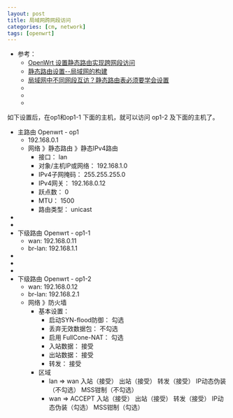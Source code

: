 ```yaml
---
layout: post
title: 局域网跨网段访问
categories: [cm, network]
tags: [openwrt]
---
```


* 参考： 
    * [OpenWrt 设置静态路由实现跨网段访问](https://hexo.aragon.wang/2019/08/26/OpenWrt-%E8%AE%BE%E7%BD%AE%E9%9D%99%E6%80%81%E8%B7%AF%E7%94%B1%E5%AE%9E%E7%8E%B0%E8%B7%A8%E7%BD%91%E6%AE%B5%E8%AE%BF%E9%97%AE/)
    * [静态路由设置--局域网的构建](https://blog.csdn.net/dansam/article/details/86696437)
    * [局域网中不同网段互访？静态路由表必须要学会设置](https://www.sohu.com/a/117701878_465665)
    * []()
    * []()
    * []()


如下设置后，在op1和op1-1 下面的主机，就可以访问 op1-2 及下面的主机了。

* 主路由 Openwrt - op1
    * 192.168.0.1
    * 网络 》静态路由 》静态IPv4路由
        * 接口： lan
        * 对象/主机IP或网络： 192.168.1.0
        * IPv4子网掩码： 255.255.255.0
        * IPv4网关： 192.168.0.12
        * 跃点数： 0
        * MTU： 1500
        * 路由类型： unicast
* 
* 
* 下级路由 Openwrt - op1-1
    * wan: 192.168.0.11
    * br-lan: 192.168.1.1
* 
* 
* 
* 下级路由 Openwrt - op1-2
    * wan: 192.168.0.12
    * br-lan: 192.168.2.1
    * 网络 》防火墙
        * 基本设置： 
            * 启动SYN-flood防御： 勾选
            * 丢弃无效数据包： 不勾选
            * 启用 FullCone-NAT： 勾选
            * 入站数据： 接受
            * 出站数据： 接受
            * 转发： 接受
        * 区域
            * lan => wan  入站（接受）  出站（接受）  转发（接受）  IP动态伪装（不勾选）  MSS钳制（不勾选）
            * wan => ACCEPT 入站（接受）  出站（接受）  转发（接受）  IP动态伪装（勾选）  MSS钳制（勾选）




